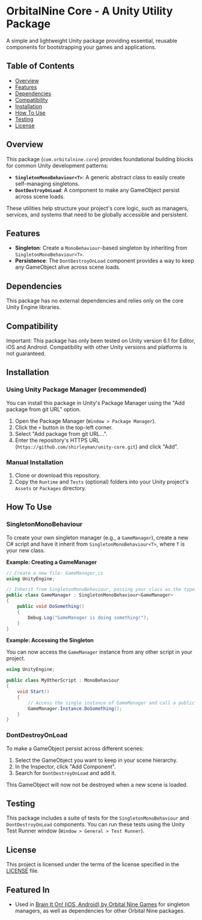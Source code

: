 # OrbitalNine Core - A Unity Utility Package

A simple and lightweight Unity package providing essential, reusable components for bootstrapping your games and applications.

## Table of Contents
- [Overview](#overview)
- [Features](#features)
- [Dependencies](#dependencies)
- [Compatibility](#compatibility)
- [Installation](#installation)
- [How To Use](#how-to-use)
- [Testing](#testing)
- [License](#license)

## Overview

This package (`com.orbitalnine.core`) provides foundational building blocks for common Unity development patterns:

*   **`SingletonMonoBehaviour<T>`**: A generic abstract class to easily create self-managing singletons.
*   **`DontDestroyOnLoad`**: A component to make any GameObject persist across scene loads.

These utilities help structure your project's core logic, such as managers, services, and systems that need to be globally accessible and persistent.

## Features

-   **Singleton**: Create a `MonoBehaviour`-based singleton by inheriting from `SingletonMonoBehaviour<T>`.
-   **Persistence**: The `DontDestroyOnLoad` component provides a way to keep any GameObject alive across scene loads.


## Dependencies

This package has no external dependencies and relies only on the core Unity Engine libraries.

## Compatibility
Important: This package has only been tested on Unity version 6.1 for Editor, iOS and Android. Compatibility with other Unity versions and platforms is not guaranteed.

## Installation

### Using Unity Package Manager (recommended)

You can install this package in Unity's Package Manager using the "Add package from git URL" option.

1.  Open the Package Manager (`Window > Package Manager`).
2.  Click the `+` button in the top-left corner.
3.  Select "Add package from git URL...".
4.  Enter the repository's HTTPS URL (`https://github.com/shirleyman/unity-core.git`) and click "Add".

### Manual Installation

1. Clone or download this repository.
2. Copy the `Runtime` and `Tests` (optional) folders into your Unity project's `Assets` or `Packages` directory.

## How To Use

### SingletonMonoBehaviour

To create your own singleton manager (e.g., a `GameManager`), create a new C# script and have it inherit from `SingletonMonoBehaviour<T>`, where `T` is your new class.

**Example: Creating a GameManager**
```csharp
// Create a new file: GameManager.cs
using UnityEngine;

// Inherit from SingletonMonoBehaviour, passing your class as the type.
public class GameManager : SingletonMonoBehaviour<GameManager>
{
    public void DoSomething()
    {
        Debug.Log("GameManager is doing something!");
    }
}
```

**Example: Accessing the Singleton**

You can now access the `GameManager` instance from any other script in your project.

```csharp
using UnityEngine;

public class MyOtherScript : MonoBehaviour
{
    void Start()
    {
        // Access the single instance of GameManager and call a public method.
        GameManager.Instance.DoSomething();
    }
}
```

### DontDestroyOnLoad

To make a GameObject persist across different scenes:

1.  Select the GameObject you want to keep in your scene hierarchy.
2.  In the Inspector, click "Add Component".
3.  Search for `DontDestroyOnLoad` and add it.

This GameObject will now not be destroyed when a new scene is loaded.

## Testing

This package includes a suite of tests for the `SingletonMonoBehaviour` and `DontDestroyOnLoad` components. You can run these tests using the Unity Test Runner window (`Window > General > Test Runner`).

## License

This project is licensed under the terms of the license specified in the [LICENSE](LICENSE) file.

## Featured In
* Used in [Brain It On! (iOS, Android) by Orbital Nine Games](https://orbitalnine.com) for singleton managers, as well as dependencies for other Orbital Nine packages.